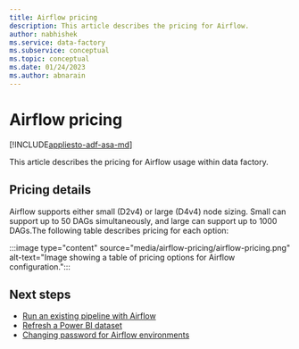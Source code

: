 ```yaml
---
title: Airflow pricing
description: This article describes the pricing for Airflow.
author: nabhishek
ms.service: data-factory
ms.subservice: conceptual
ms.topic: conceptual
ms.date: 01/24/2023
ms.author: abnarain
---
```


# Airflow pricing

[!INCLUDE[appliesto-adf-asa-md](includes/appliesto-adf-asa-md.md)]

This article describes the pricing for Airflow usage within data factory.

## Pricing details

Airflow supports either small (D2v4) or large (D4v4) node sizing.  Small can support up to 50 DAGs simultaneously, and large can support up to 1000 DAGs.The following table describes pricing for each option:

:::image type="content" source="media/airflow-pricing/airflow-pricing.png" alt-text="Image showing a table of pricing options for Airflow configuration.":::

## Next steps

- [Run an existing pipeline with Airflow](tutorial-run-existing-pipeline-with-airflow.md)
- [Refresh a Power BI dataset](tutorial-refresh-power-bi-dataset-with-airflow.md)
- [Changing password for Airflow environments](password-change-airflow.md)